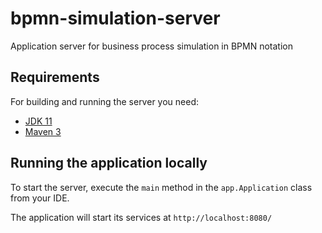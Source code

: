 # bpmn-simulation-server
Application server for business process simulation in BPMN notation

## Requirements

For building and running the server you need:

- [JDK 11](https://www.oracle.com/java/technologies/javase-jdk11-downloads.html)
- [Maven 3](https://maven.apache.org)

## Running the application locally

To start the server, execute the `main` method in the `app.Application` class from your IDE.

The application will start its services at `http://localhost:8080/` 